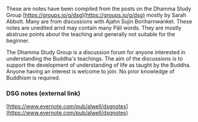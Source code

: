 These are notes have been compiled from the posts on the Dhamma Study Group [https://groups.io/g/dsg](https://groups.io/g/dsg) mostly by Sarah Abbott. Many are from discussions with Ajahn Sujin Boriharnwanket. These notes are unedited arnd may contain many Pāli words. They are mostly abstruse points about the teaching and generally not suitable for the beginner.

The Dhamma Study Group is  a discussion forum for anyone interested in understanding the Buddha's teachings. The aim of the discussions is to support the development of understanding of life as taught by the Buddha. Anyone having an interest is welcome to join.  No prior knowledge of Buddhism is required.

### DSG notes (external link)

[https://www.evernote.com/pub/alwell/dsgnotes](https://www.evernote.com/pub/alwell/dsgnotes)

